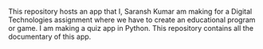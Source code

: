 This repository hosts an app that I, Saransh Kumar am making for a Digital Technologies assignment where we have to create an educational program or game. I am making a quiz app in Python. This repository contains all the documentary of this app.
